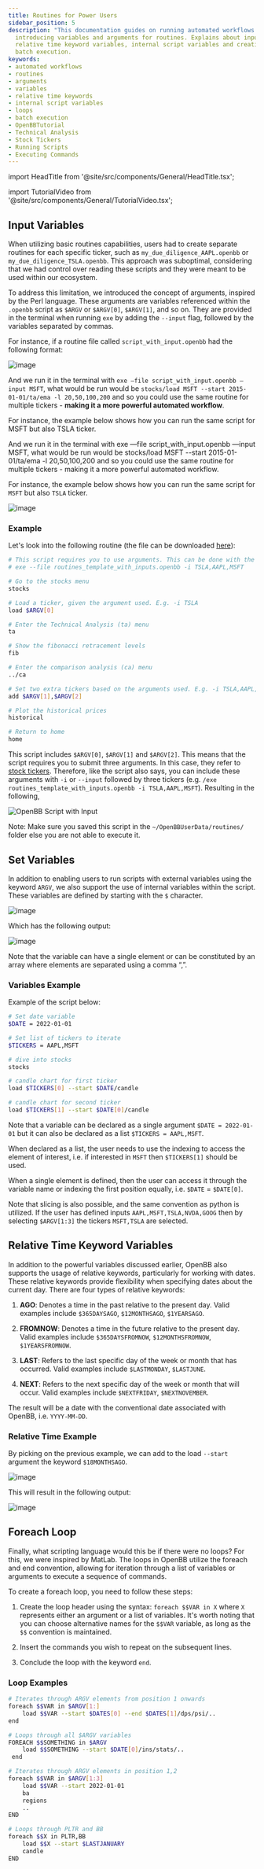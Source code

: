 ```yaml
---
title: Routines for Power Users
sidebar_position: 5
description: "This documentation guides on running automated workflows in OpenBB by"
  introducing variables and arguments for routines. Explains about input variables,
  relative time keyword variables, internal script variables and creating loops for
  batch execution.
keywords:
- automated workflows
- routines
- arguments
- variables
- relative time keywords
- internal script variables
- loops
- batch execution
- OpenBBTutorial
- Technical Analysis
- Stock Tickers
- Running Scripts
- Executing Commands
---
```


import HeadTitle from '@site/src/components/General/HeadTitle.tsx';

<HeadTitle title="Routines for Power Users - Routines - Usage | OpenBB Terminal Docs" />

import TutorialVideo from '@site/src/components/General/TutorialVideo.tsx';

<TutorialVideo
    youtubeLink="https://www.youtube.com/embed/zhbX5tTmyPw?si=5XzbbhgiCFsTmbDo"
    videoLegend="Short video on what power users can do with routines"
/>

## Input Variables

When utilizing basic routines capabilities, users had to create separate routines for each specific ticker, such as `my_due_diligence_AAPL.openbb` or `my_due_diligence_TSLA.openbb`. This approach was suboptimal, considering that we had control over reading these scripts and they were meant to be used within our ecosystem.

To address this limitation, we introduced the concept of arguments, inspired by the Perl language. These arguments are variables referenced within the `.openbb` script as `$ARGV` or `$ARGV[0]`, `$ARGV[1]`, and so on. They are provided in the terminal when running `exe` by adding the `--input` flag, followed by the variables separated by commas.

For instance, if a routine file called `script_with_input.openbb` had the following format:

![image](https://github.com/OpenBB-finance/OpenBBTerminal/assets/25267873/5b0f558e-ace0-423d-a3db-b6369755cffb)

And we run it in the terminal with `exe —file script_with_input.openbb —input MSFT`, what would be run would be `stocks/load MSFT --start 2015-01-01/ta/ema -l 20,50,100,200` and so you could use the same routine for multiple tickers - **making it a more powerful automated workflow**.

For instance, the example below shows how you can run the same script for MSFT but also TSLA ticker.

And we run it in the terminal with exe —file script_with_input.openbb —input MSFT, what would be run would be stocks/load MSFT --start 2015-01-01/ta/ema -l 20,50,100,200 and so you could use the same routine for multiple tickers - making it a more powerful automated workflow.

For instance, the example below shows how you can run the same script for `MSFT` but also `TSLA` ticker.

![image](https://github.com/OpenBB-finance/OpenBBTerminal/assets/25267873/8a744571-59b9-4293-bdd7-5dd6e2c8eef3)

### Example

Let's look into the following routine (the file can be downloaded [here](https://www.dropbox.com/s/usooz6y29r1xldb/routines_template_with_inputs.openbb?dl=1)):

```bash
# This script requires you to use arguments. This can be done with the following:
# exe --file routines_template_with_inputs.openbb -i TSLA,AAPL,MSFT

# Go to the stocks menu
stocks

# Load a ticker, given the argument used. E.g. -i TSLA
load $ARGV[0]

# Enter the Technical Analysis (ta) menu
ta

# Show the fibonacci retracement levels
fib

# Enter the comparison analysis (ca) menu
../ca

# Set two extra tickers based on the arguments used. E.g. -i TSLA,AAPL,MSFT
add $ARGV[1],$ARGV[2]

# Plot the historical prices
historical

# Return to home
home
```

This script includes `$ARGV[0]`, `$ARGV[1]` and `$ARGV[2]`. This means that the script requires you to submit three arguments. In this case, they refer to <a href="https://www.investopedia.com/ask/answers/12/what-is-a-stock-ticker.asp" target="_blank" rel="noreferrer noopener">stock tickers</a>. Therefore, like the script also says, you can include these arguments with `-i` or `--input` followed by three tickers (e.g. `/exe routines_template_with_inputs.openbb -i TSLA,AAPL,MSFT`). Resulting in the following,

![OpenBB Script with Input](https://user-images.githubusercontent.com/46355364/223207706-42995834-577f-4747-8185-42a016f441d9.png)

Note: Make sure you saved this script in the `~/OpenBBUserData/routines/` folder else you are not able to execute it.

## Set Variables

In addition to enabling users to run scripts with external variables using the keyword `ARGV`, we also support the use of internal variables within the script. These variables are defined by starting with the `$` character.

![image](https://github.com/OpenBB-finance/OpenBBTerminal/assets/25267873/c0cc6e1e-b87c-46f4-8c94-539408745433)

Which has the following output:

![image](https://github.com/OpenBB-finance/OpenBBTerminal/assets/25267873/77060dfc-216e-490f-af72-3d4af5642e0f)

Note that the variable can have a single element or can be constituted by an array where elements are separated using a comma “,”.

### Variables Example

Example of the script below:

```bash
# Set date variable
$DATE = 2022-01-01

# Set list of tickers to iterate
$TICKERS = AAPL,MSFT

# dive into stocks
stocks

# candle chart for first ticker
load $TICKERS[0] --start $DATE/candle

# candle chart for second ticker
load $TICKERS[1] --start $DATE[0]/candle
```

Note that a variable can be declared as a single argument `$DATE = 2022-01-01` but it can also be declared as a list `$TICKERS = AAPL,MSFT`.

When declared as a list, the user needs to use the indexing to access the element of interest, i.e. if interested in `MSFT` then `$TICKERS[1]` should be used.

When a single element is defined, then the user can access it through the variable name or indexing the first position equally, i.e. `$DATE` = `$DATE[0]`.

Note that slicing is also possible, and the same convention as python is utilized. If the user has defined inputs `AAPL,MSFT,TSLA,NVDA,GOOG` then by selecting `$ARGV[1:3]` the tickers `MSFT,TSLA` are selected.

## Relative Time Keyword Variables

In addition to the powerful variables discussed earlier, OpenBB also supports the usage of relative keywords, particularly for working with dates. These relative keywords provide flexibility when specifying dates about the current day. There are four types of relative keywords:

1. **AGO**: Denotes a time in the past relative to the present day. Valid examples include `$365DAYSAGO`, `$12MONTHSAGO`, `$1YEARSAGO`.

2. **FROMNOW**: Denotes a time in the future relative to the present day. Valid examples include `$365DAYSFROMNOW`, `$12MONTHSFROMNOW`, `$1YEARSFROMNOW`.

3. **LAST**: Refers to the last specific day of the week or month that has occurred. Valid examples include `$LASTMONDAY`, `$LASTJUNE`.

4. **NEXT**: Refers to the next specific day of the week or month that will occur. Valid examples include `$NEXTFRIDAY`, `$NEXTNOVEMBER`.

The result will be a date with the conventional date associated with OpenBB, i.e. `YYYY-MM-DD`.

### Relative Time Example

By picking on the previous example, we can add to the load `--start` argument the keyword `$18MONTHSAGO`.

![image](https://github.com/OpenBB-finance/OpenBBTerminal/assets/25267873/e0e9b4a2-3d8d-4f72-8029-55f009dc15ee)

This will result in the following output:

![image](https://github.com/OpenBB-finance/OpenBBTerminal/assets/25267873/78d6235e-15a1-47cb-a99c-19694b6af0d9)

## Foreach Loop

Finally, what scripting language would this be if there were no loops? For this, we were inspired by MatLab. The loops in OpenBB utilize the foreach and end convention, allowing for iteration through a list of variables or arguments to execute a sequence of commands.

To create a foreach loop, you need to follow these steps:

1. Create the loop header using the syntax: `foreach $$VAR in X` where `X` represents either an argument or a list of variables. It's worth noting that you can choose alternative names for the `$$VAR` variable, as long as the `$$` convention is maintained.

2. Insert the commands you wish to repeat on the subsequent lines.

3. Conclude the loop with the keyword `end`.

### Loop Examples

```bash
# Iterates through ARGV elements from position 1 onwards
foreach $$VAR in $ARGV[1:]
    load $$VAR --start $DATES[0] --end $DATES[1]/dps/psi/..
end
```

```bash
# Loops through all $ARGV variables
FOREACH $$SOMETHING in $ARGV
    load $$SOMETHING --start $DATE[0]/ins/stats/..
 end
```

```bash
# Iterates through ARGV elements in position 1,2
foreach $$VAR in $ARGV[1:3]
    load $$VAR --start 2022-01-01
    ba
    regions
    ..
END
```

```bash
# Loops through PLTR and BB
foreach $$X in PLTR,BB
    load $$X --start $LASTJANUARY
    candle
END
```

